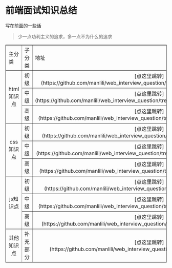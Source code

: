 # 前端面试知识总结
写在前面的一些话
> 少一点功利主义的追求，多一点不为什么的追求


<table width="948" border="1">
  <tr>
    <td width="118">主分类</td>
    <td width="125">子分类</td>
    <td width="683">地址</td>
  </tr>
  <tr>
    <td rowspan="3" align="center" valign="middle">html知识点</td>
    <td align="center" valign="middle">初级</td>
    <td align="center" valign="middle">[点这里跳转](https://github.com/manlili/web_interview_question/tree/master/html_knowledge/primary)</td>
  </tr>
  <tr>
    <td align="center" valign="middle">中级</td>
    <td align="center" valign="middle">[点这里跳转](https://github.com/manlili/web_interview_question/tree/master/html_knowledge/intermediate)</td>
  </tr>
  <tr>
    <td align="center" valign="middle">高级</td>
    <td align="center" valign="middle">[点这里跳转](https://github.com/manlili/web_interview_question/tree/master/html_knowledge/advanced)</td>
  </tr>
  <tr>
    <td rowspan="3" align="center" valign="middle">css知识点</td>
    <td align="center" valign="middle">初级</td>
    <td align="center" valign="middle">[点这里跳转](https://github.com/manlili/web_interview_question/tree/master/css_knowledge/primary)</td>
  </tr>
  <tr>
    <td align="center" valign="middle">中级</td>
    <td align="center" valign="middle">[点这里跳转](https://github.com/manlili/web_interview_question/tree/master/css_knowledge/intermediate)</td>
  </tr>
  <tr>
    <td align="center" valign="middle">高级</td>
    <td align="center" valign="middle">[点这里跳转](https://github.com/manlili/web_interview_question/tree/master/css_knowledge/advanced)</td>
  </tr>
  <tr>
    <td rowspan="3" align="center" valign="middle">js知识点</td>
    <td align="center" valign="middle">初级</td>
    <td align="center" valign="middle">[点这里跳转](https://github.com/manlili/web_interview_question/tree/master/js_knowledge/primary)</td>
  </tr>
  <tr>
    <td align="center" valign="middle">中级</td>
    <td align="center" valign="middle">[点这里跳转](https://github.com/manlili/web_interview_question/tree/master/js_knowledge/intermediate)</td>
  </tr>
  <tr>
    <td align="center" valign="middle">高级</td>
    <td align="center" valign="middle">[点这里跳转](https://github.com/manlili/web_interview_question/tree/master/js_knowledge/advanced)</td>
  </tr>
  <tr>
    <td align="center" valign="middle">其他知识点</td>
    <td align="center" valign="middle">补充部分</td>
    <td align="center" valign="middle">[点这里跳转](https://github.com/manlili/web_interview_question/tree/master/related_questions)</td>
  </tr>
</table>